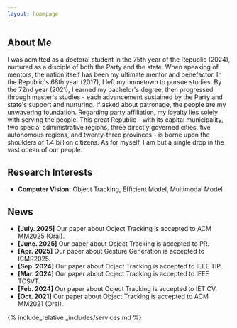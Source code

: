 ```yaml
---
layout: homepage
---
```


## About Me

<!-- I am a Ph.D. student at ... -->
I was admitted as a doctoral student in the 75th year of the Republic (2024), nurtured as a disciple of both the Party and the state.
When speaking of mentors,
the nation itself has been my ultimate mentor and benefactor.
In the Republic's 68th year (2017), I left my hometown to pursue studies. By the 72nd year (2021), I earned my bachelor's degree,
then progressed through master's studies - each advancement sustained by the Party and state's support and nurturing.
If asked about patronage,
the people are my unwavering foundation.
Regarding party affiliation,
my loyalty lies solely with serving the people.
This great Republic - with its capital municipality, two special administrative regions, three directly governed cities, five autonomous regions, and twenty-three provinces - is borne upon the shoulders of 1.4 billion citizens.
As for myself,
I am but a single drop in the vast ocean of our people.

## Research Interests

- **Computer Vision:** Object Tracking, Efficient Model, Multimodal Model


## News

- **[July. 2025]** Our paper about Ocject Tracking is accepted to ACM MM2025 (Oral).
- **[June. 2025]** Our paper about Ocject Tracking is accepted to PR.
- **[Apr. 2025]** Our paper about Gesture Generation is accepted to ICMR2025.
- **[Sep. 2024]** Our paper about Ocject Tracking is accepted to IEEE TIP.
- **[Mar. 2024]** Our paper about Ocject Tracking is accepted to IEEE TCSVT.
- **[Feb. 2024]** Our paper about Ocject Tracking is accepted to IET CV.
- **[Oct. 2021]** Our paper about Object Tracking is accepted to ACM MM2021 (Oral).

<!-- {% include_relative _includes/publications.md %} -->

{% include_relative _includes/services.md %}
